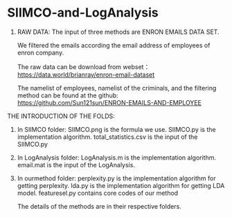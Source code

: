 # SIIMCO-and-LogAnalysis

1. RAW DATA:
   The input of three methods are ENRON EMAILS DATA SET.
   
   We filtered the emails according the email address of employees of enron company.
   
   The raw data can be download from webset： https://data.world/brianray/enron-email-dataset

   The namelist of employees, namelist of the criminals, and the filtering method can be found at the github: https://github.com/Sun121sun/ENRON-EMAILS-AND-EMPLOYEE


THE INTRODUCTION OF THE FOLDS:
1. In SIIMCO folder:
   SIIMCO.png is the formula we use.
   SIIMCO.py is the implementation algorithm.
   total_statistics.csv is the input of the SIIMCO.py
2. In LogAnalysis folder:
   LogAnalysis.m is the implementation algorithm. 
   email.mat is the input of the LogAnalysis.
3. In ourmethod folder:
   perplexity.py is the implementation algorithm for getting perplexity.
   lda.py is the implementation algorithm for getting LDA model.
   featuresel.py contains core codes of our method

   The details of the methods are in their respective folders.

